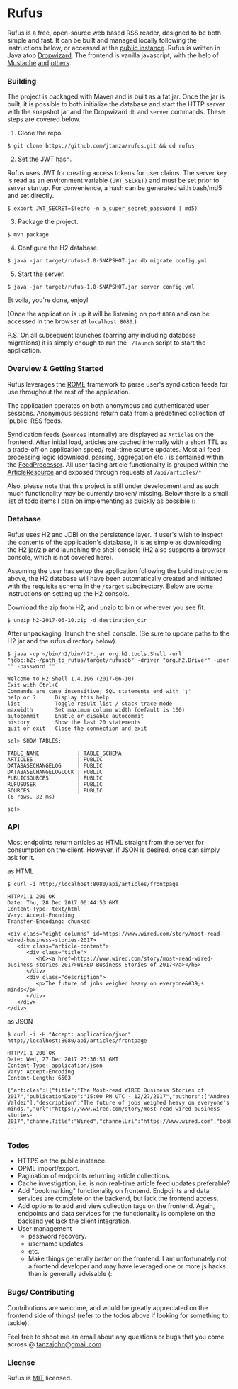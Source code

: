 # Rufus

Rufus is a free, open-source web based RSS reader, designed to be both simple and fast. It can be built and managed locally following the instructions below, or accessed at the [public instance](http://rufus.news/). Rufus is written in Java atop [Dropwizard](http://www.dropwizard.io/). The frontend is vanilla javascript, with the help of [Mustache](https://mustache.github.io/) [and](https://github.com/krasimir/navigo) [others](http://getskeleton.com/).

### Building

The project is packaged with Maven and is built as a fat jar. 
Once the jar is built, it is possible to both initialize the database and start the HTTP server with the snapshot jar and the Dropwizard `db` and `server` commands. These steps are covered below. 

1) Clone the repo.

`$ git clone https://github.com/jtanza/rufus.git && cd rufus`

2) Set the JWT hash. 

Rufus uses JWT for creating access tokens for user claims. The server key is read as an environment variable `(JWT_SECRET)` and must be set prior to server startup. For convenience, a hash can be generated with bash/md5 and set directly.

`$ export JWT_SECRET=$(echo -n a_super_secret_password | md5)`

3) Package the project.

`$ mvn package`

4) Configure the H2 database.

`$ java -jar target/rufus-1.0-SNAPSHOT.jar db migrate config.yml`

5) Start the server. 

`$ java -jar target/rufus-1.0-SNAPSHOT.jar server config.yml`

Et voila, you're done, enjoy!

(Once the application is up it will be listening on port `8080` and can be accessed in the browser at `localhost:8080`.)

P.S. On all subsequent launches (barring any including database migrations) it is simply enough to run the `./launch` script to start the application.

### Overview & Getting Started
Rufus leverages the [ROME](https://rometools.github.io/rome/) framework to parse user's syndication feeds for use throughout the rest of the application.

The application operates on both anonymous and authenticated user sessions. Anonymous sessions return data from a predefined collection of 'public' RSS feeds. 

Syndication feeds (`Source`s internally) are displayed as `Article`s on the frontend. After initial load, articles are cached internally with a short TTL as a trade-off on application speed/ real-time source updates. Most all feed processing logic (download, parsing, aggregation etc.) is contained within the [FeedProcessor](/src/main/java/com/tanza/rufus/feed/FeedProcessorImpl.java). All user facing article functionality is grouped within the [ArticleResource](/src/main/java/com/tanza/rufus/resources/ArticleResource.java) and exposed through requests at `/api/articles/*`

Also, please note that this project is still under development and as such much functionality may be currently broken/ missing. Below there is a small list of todo items I plan on implementing as quickly as possible (:

### Database

Rufus uses H2 and JDBI on the persistence layer. If user's wish to inspect the contents of the application's database, it is as simple as downloading the H2 jar/zip and launching the shell console (H2 also supports a browser console, which is not covered here). 

Assuming the user has setup the application following the build instructions above, the H2 database will have been automatically created and initiated with the requisite schema in the `/target` subdirectory. Below are some instructions on setting up the H2 console. 

Download the zip from H2, and unzip to bin or wherever you see fit. 

`$ unzip h2-2017-06-10.zip -d destination_dir`

After unpackaging, launch the shell console. (Be sure to update paths to the H2 jar and the rufus directory below).

```
$ java -cp ~/bin/h2/bin/h2*.jar org.h2.tools.Shell -url "jdbc:h2:~/path_to_rufus/target/rufusdb" -driver "org.h2.Driver" -user "" -password ""

Welcome to H2 Shell 1.4.196 (2017-06-10)
Exit with Ctrl+C
Commands are case insensitive; SQL statements end with ';'
help or ?      Display this help
list           Toggle result list / stack trace mode
maxwidth       Set maximum column width (default is 100)
autocommit     Enable or disable autocommit
history        Show the last 20 statements
quit or exit   Close the connection and exit

sql> SHOW TABLES;

TABLE_NAME            | TABLE_SCHEMA
ARTICLES              | PUBLIC
DATABASECHANGELOG     | PUBLIC
DATABASECHANGELOGLOCK | PUBLIC
PUBLICSOURCES         | PUBLIC
RUFUSUSER             | PUBLIC
SOURCES               | PUBLIC
(6 rows, 32 ms)

sql>
```

### API
Most endpoints return articles as HTML straight from the server for consumption on the client. However, if JSON is desired, once can simply ask for it.

as HTML

```
$ curl -i http://localhost:8080/api/articles/frontpage

HTTP/1.1 200 OK
Date: Thu, 28 Dec 2017 00:44:53 GMT
Content-Type: text/html
Vary: Accept-Encoding
Transfer-Encoding: chunked

<div class="eight columns" id=https://www.wired.com/story/most-read-wired-business-stories-2017>
   <div class="article-content">
      <div class="title">
         <h6><a href=https://www.wired.com/story/most-read-wired-business-stories-2017>WIRED Business Stories of 2017</a></h6>
      </div>
      <div class="description">
         <p>The future of jobs weighed heavy on everyone&#39;s minds</p>
      </div>
   </div>
</div>
```
as JSON
```
$ curl -i -H "Accept: application/json" http://localhost:8080/api/articles/frontpage

HTTP/1.1 200 OK
Date: Wed, 27 Dec 2017 23:36:51 GMT
Content-Type: application/json
Vary: Accept-Encoding
Content-Length: 6503

{"articles":[{"title":"The Most-read WIRED Business Stories of 2017","publicationDate":"15:00 PM UTC - 12/27/2017","authors":["Andrea Valdez"],"description":"The future of jobs weighed heavy on everyone's minds.","url":"https://www.wired.com/story/most-read-wired-business-stories-2017","channelTitle":"Wired","channelUrl":"https://www.wired.com","bookmark":false}, ...
```

### Todos
* HTTPS on the public instance.
* OPML import/export.
* Pagination of endpoints returning article collections.
* Cache investigation, i.e. is non real-time article feed updates preferable?
* Add "bookmarking" functionality on frontend. Endpoints and data services are complete on the backend, but lack the frontend access.
* Add options to add and view collection tags on the frontend. Again, endpoints and data services for the functionality is complete on the backend yet lack the client integration. 
* User management
  * password recovery.
  * username updates.
  * etc.
  * Make things generally _better_ on the frontend. I am unfortunately not a frontend developer and may have leveraged one or more js hacks than is generally advisable (:

### Bugs/ Contributing
Contributions are welcome, and would be greatly appreciated on the frontend side of things! (refer to the todos above if looking for something to tackle).

Feel free to shoot me an email about any questions or bugs that you come across @ tanzajohn@gmail.com

### License
Rufus is [MIT](https://github.com/jtanza/rufus/blob/master/LICENSE.txt) licensed.
